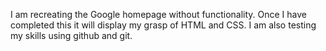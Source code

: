 I am recreating the Google homepage without functionality.
Once I have completed this it will display my grasp of HTML and CSS.
I am also testing my skills using github and git.